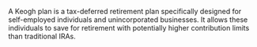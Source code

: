 A Keogh plan is a tax-deferred retirement plan specifically designed for self-employed individuals and unincorporated businesses. It allows these individuals to save for retirement with potentially higher contribution limits than traditional IRAs.
